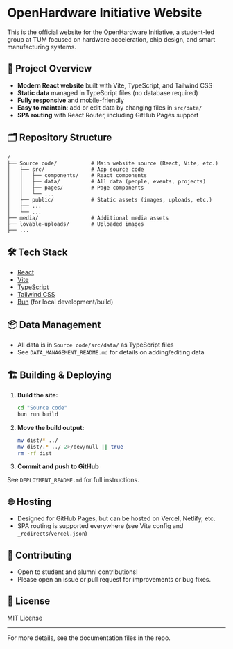 # OpenHardware Initiative Website

This is the official website for the OpenHardware Initiative, a student-led group at TUM focused on hardware acceleration, chip design, and smart manufacturing systems.

## 🚀 Project Overview
- **Modern React website** built with Vite, TypeScript, and Tailwind CSS
- **Static data** managed in TypeScript files (no database required)
- **Fully responsive** and mobile-friendly
- **Easy to maintain**: add or edit data by changing files in `src/data/`
- **SPA routing** with React Router, including GitHub Pages support

## 🗂️ Repository Structure

```
/
├── Source code/           # Main website source (React, Vite, etc.)
│   ├── src/               # App source code
│   │   ├── components/    # React components
│   │   ├── data/          # All data (people, events, projects)
│   │   ├── pages/         # Page components
│   │   └── ...
│   ├── public/            # Static assets (images, uploads, etc.)
│   ├── ...
│   └── ...
├── media/                 # Additional media assets
├── lovable-uploads/       # Uploaded images
├── ...
```

## 🛠️ Tech Stack
- [React](https://react.dev/)
- [Vite](https://vitejs.dev/)
- [TypeScript](https://www.typescriptlang.org/)
- [Tailwind CSS](https://tailwindcss.com/)
- [Bun](https://bun.sh/) (for local development/build)

## 📦 Data Management
- All data is in `Source code/src/data/` as TypeScript files
- See `DATA_MANAGEMENT_README.md` for details on adding/editing data

## 🏗️ Building & Deploying
1. **Build the site:**
   ```sh
   cd "Source code"
   bun run build
   ```
2. **Move the build output:**
   ```sh
   mv dist/* ../
   mv dist/.* ../ 2>/dev/null || true
   rm -rf dist
   ```
3. **Commit and push to GitHub**

See `DEPLOYMENT_README.md` for full instructions.

## 🌐 Hosting
- Designed for GitHub Pages, but can be hosted on Vercel, Netlify, etc.
- SPA routing is supported everywhere (see Vite config and `_redirects`/`vercel.json`)

## 🤝 Contributing
- Open to student and alumni contributions!
- Please open an issue or pull request for improvements or bug fixes.

## 📄 License
MIT License

---

For more details, see the documentation files in the repo. 